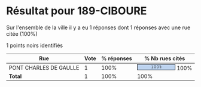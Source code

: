 # Résultat pour 189-CIBOURE

Sur l'ensemble de la ville il y a eu 1 réponses dont 1 réponses avec une rue citée (100%)

1 points noirs identifiés

| Rue | Vote | % réponses | % Nb rues cités|
|-----|------|------------|----------------|
| PONT CHARLES DE GAULLE | 1 | 100% | <img src="../../img/bar_100.gif" />&nbsp;100%|
| **Total** | 1 | 100% | 100%|
